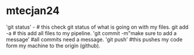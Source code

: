 # mtecjan24
'git status' - # this check git status of what is going on with my files.
git add -a # this add all files to my pipeline.
'git commit -m"make sure to add a message'
#all commits need a message.
'git push' #this pushes my code form my machine to the origin (github).

